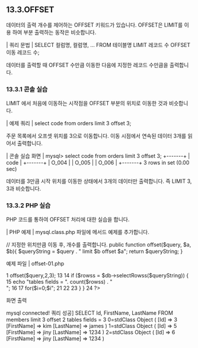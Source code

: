 
## 13.3.OFFSET 
데이터의 출력 개수를 제어하는 OFFSET 키워드가 있습니다. OFFSET은 LIMIT를 이용 하여 부분 출력하는 동작은 비슷합니다. 

| 쿼리 문법 | 
SELECT 컬럼명, 컬럼명, … FROM 테이블명 LIMIT 레코드 수 OFFSET 이동 레코드 수; 

데이터를 출력할 때 OFFSET 수만큼 이동한 다음에 지정한 레코드 수만큼을 출력합니다. 

### 13.3.1 콘솔 실습 
LIMIT 에서 처음에 이동하는 시작점을 OFFSET 부분의 위치로 이동한 것과 비슷합니다. 

| 예제 쿼리 | 
select code from orders limit 3 offset 3; 

주문 목록에서 오프셋 위치를 3으로 이동합니다. 이동 시점에서 연속된 데이터 3개를 읽 어서 출력합니다. 

| 콘솔 실습 화면 | 
mysql> select code from orders limit 3 offset 3; +-------+ | code | +-------+ | O_004 | | O_005 | | O_006 | +-------+ 3 rows in set (0.00 sec) 

데이터를 3만큼 시작 위치를 이동한 상태에서 3개의 데이터만 출력합니다. 즉 LIMIT 3, 
3과 비슷합니다. 

### 13.3.2 PHP 실습 
PHP 코드를 통하여 OFFSET 처리에 대한 실습을 합니다. 

| PHP 예제 | 
mysql.class.php 파일에 메서드 예제를 추가합니다. 

// 지정한 위치만큼 이동 후, 개수를 출력합니다. 
public function offset($query, $a, $b){ $queryString = $query . " limit $b offset $a"; return $queryString; 
} 

예제 파일 | offset-01.php 

1 <?php 2 3 include "dbinfo.php"; 4 include "mysql.class.php"; 5 6 // ++ Mysqli DB 연결. 7 $db = new JinyMysql(); 8 9 // 기본 select 쿼리 10 $query = "SELECT Id, FirstName, LastName FROM members"; 11 // 기본 쿼리에 2만큼 이동 후 3개를 출력함. 12 $queryString = $db->offset($query,2,3); 13 14 if ($rowss = $db->selectRowss($queryString)) { 15 echo "tables fields = ". count($rowss) . "<br>"; 16 17 for($i=0;$i<count($rowss);$i++) { 18 echo $i."="; 
19 20  print_r($rowss[$i]); echo "<br>";  
21 22 23  }  }  
24  ?>  

화면 출력 

mysql connected! 쿼리 성공] SELECT Id, FirstName, LastName FROM members limit 3 offset 2 tables fields = 3 0=stdClass Object ( [Id] => 3 [FirstName] => kim [LastName] => james ) 1=stdClass Object ( [Id] => 5 [FirstName] => jiny [LastName] => 1234 ) 2=stdClass Object ( [Id] => 6 [FirstName] => jiny [LastName] => 1234 ) 


